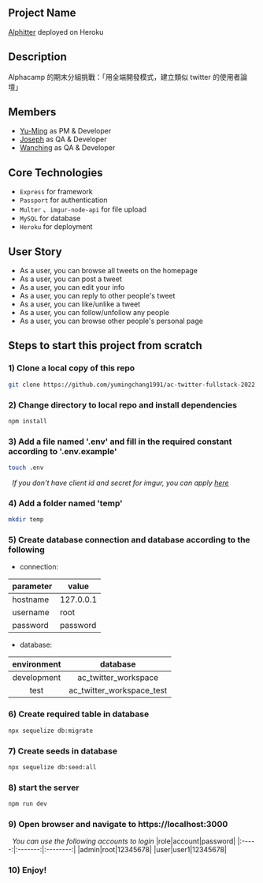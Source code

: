 ## Project Name
[Alphitter](https://shielded-springs-90732.herokuapp.com/signin) deployed on Heroku

## Description
Alphacamp 的期末分組挑戰：「用全端開發模式，建立類似 twitter 的使用者論壇」

## Members
- [Yu-Ming](https://www.linkedin.com/in/yumingchang1991/) as PM & Developer
- [Joseph]() as QA & Developer
- [Wanching]() as QA & Developer

## Core Technologies
- `Express` for framework
- `Passport` for authentication
- `Multer` 、`imgur-node-api` for file upload
- `MySQL` for database
- `Heroku` for deployment

## User Story
- As a user, you can browse all tweets on the homepage
- As a user, you can post a tweet
- As a user, you can edit your info
- As a user, you can reply to other people's tweet
- As a user, you can like/unlike a tweet
- As a user, you can follow/unfollow any people
- As a user, you can browse other people's personal page

## Steps to start this project from scratch

### 1) Clone a local copy of this repo
```bash
git clone https://github.com/yumingchang1991/ac-twitter-fullstack-2022
```


### 2) Change directory to local repo and install dependencies
```bash
npm install
```

### 3) Add a file named '.env' and fill in the required constant according to '.env.example'
```bash
touch .env
```  
    
&nbsp;&nbsp;_If you don't have client id and secret for imgur, you can apply [here](https://api.imgur.com/oauth2/addclient)_

### 4) Add a folder named 'temp'
```bash
mkdir temp
```

### 5) Create database connection and database according to the following
- connection:

|parameter|value|
|---------|---------|
|hostname|127.0.0.1|
|username|root|
|password|password|

- database:

|environment|database|
|:---------:|:------------------:|
|development|ac_twitter_workspace|
|test|ac_twitter_workspace_test|

### 6) Create required table in database
```bash
npx sequelize db:migrate
```

### 7) Create seeds in database
```bash
npx sequelize db:seed:all
```

### 8) start the server
```bash
npm run dev
```

### 9) Open browser and navigate to https://localhost:3000
&nbsp;&nbsp;_You can use the following accounts to login_
|role|account|password|
|:-----:|:-------:|:--------:|
|admin|root|12345678|
|user|user1|12345678|

### 10) Enjoy!
